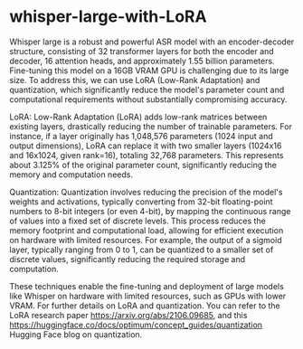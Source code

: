# whisper-large-with-LoRA

Whisper large is a robust and powerful ASR model with an encoder-decoder structure, consisting of 32 transformer layers for both the encoder and decoder, 16 attention heads, and approximately 1.55 billion parameters. Fine-tuning this model on a 16GB VRAM GPU is challenging due to its large size. To address this, we can use LoRA (Low-Rank Adaptation) and quantization, which significantly reduce the model's parameter count and computational requirements without substantially compromising accuracy.

LoRA:
Low-Rank Adaptation (LoRA) adds low-rank matrices between existing layers, drastically reducing the number of trainable parameters. For instance, if a layer originally has 1,048,576 parameters (1024 input and output dimensions), LoRA can replace it with two smaller layers (1024x16 and 16x1024, given rank=16), totaling 32,768 parameters. This represents about 3.125% of the original parameter count, significantly reducing the memory and computation needs.

Quantization:
Quantization involves reducing the precision of the model's weights and activations, typically converting from 32-bit floating-point numbers to 8-bit integers (or even 4-bit), by mapping the continuous range of values into a fixed set of discrete levels. This process reduces the memory footprint and computational load, allowing for efficient execution on hardware with limited resources. For example, the output of a sigmoid layer, typically ranging from 0 to 1, can be quantized to a smaller set of discrete values, significantly reducing the required storage and computation.

These techniques enable the fine-tuning and deployment of large models like Whisper on hardware with limited resources, such as GPUs with lower VRAM. For further details on LoRA and quantization. 
You can refer to the LoRA research paper https://arxiv.org/abs/2106.09685, 
and this https://huggingface.co/docs/optimum/concept_guides/quantization Hugging Face blog on quantization.